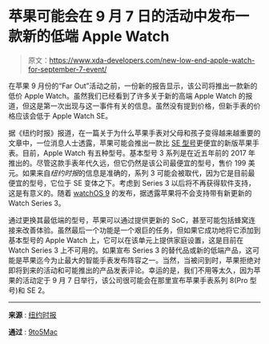 # 苹果可能会在 9 月 7 日的活动中发布一款新的低端 Apple Watch

> 原文：<https://www.xda-developers.com/new-low-end-apple-watch-for-september-7-event/>

在苹果 9 月份的“Far Out”活动之前，一份新的报告显示，该公司将推出一款新的低价 Apple Watch。虽然我们已经看到了许多关于新的高端 Apple Watch 的报道，但这是第一次出现与这一事件有关的信息。虽然没有提到价格，但新手表的价格应该会低于 Apple Watch SE。

据《纽约时报》报道，在一篇关于为什么苹果手表对父母和孩子变得越来越重要的文章中，一位消息人士透露，苹果可能会推出一款比 [SE 型号](https://www.xda-developers.com/apple-watch-se-with-cellular-connectivity-drops-to-229/)更便宜的新版苹果手表。目前，Apple Watch 有五种型号。基本型号 3 系列是在近五年前的 2017 年推出的。尽管这款手表年代久远，但它仍然是该公司最便宜的型号，售价 199 美元。如果来自*纽约时报*的信息是准确的，系列 3 可能会被取代，因为它是目前最便宜的型号，它位于 SE 变体之下。考虑到 Series 3 以后将不再获得软件支持，这是有意义的。随着 [watchOS 9](https://www.xda-developers.com/watchos-9/) 的发布，据透露苹果将不会支持带有新更新的 Watch Series 3。

通过更换其最低端的型号，苹果可以通过提供更新的 SoC，甚至可能包括蜂窝连接来改善体验。虽然最后一个功能是一个艰巨的任务，但如果它成功地将它添加到基本型号的 Apple Watch 上，它可以在该单元上提供家庭设置，这是目前在 Watch Series 3 上不可用的。如果宣布 Series 3 的替代品或新的低端产品，这可能是苹果迄今为止最大的智能手表发布阵容之一。当然，当被问到时，苹果拒绝对即将到来的活动和可能推出的产品发表评论。幸运的是，我们不用等太久，因为苹果的活动定于 9 月 7 日举行，该公司很可能会在那里宣布苹果手表系列 8(Pro 型号)和 SE 2。

* * *

**来源** : [纽约时报](http://nytimes.com/2022/09/01/technology/apple-watch-children-kids.html)

**通过** : [9to5Mac](https://9to5mac.com/2022/09/05/cheaper-apple-watch/)